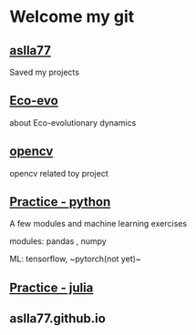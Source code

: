 # Welcome my git

## [aslla77](https://github.com/aslla77/aslla77)
  Saved my projects
  
## [Eco-evo](https://github.com/aslla77/Eco-evo)
  about Eco-evolutionary dynamics
  
## [opencv](https://github.com/aslla77/opencv)
  opencv related toy project
  
## [Practice - python](https://github.com/aslla77/Practice-python)
  A few modules and machine learning exercises
  
  modules: pandas , numpy
  
  ML: tensorflow, ~pytorch(not yet)~
  
## [Practice - julia](https://github.com/aslla77/Practice-julia)
  
## aslla77.github.io
